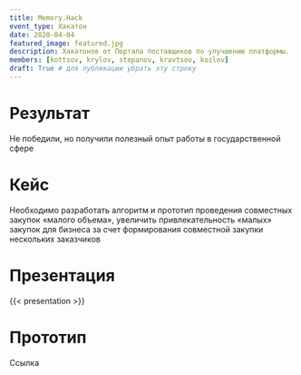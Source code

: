 ```yaml
---
title: Memory.Hack
event_type: Хакатон
date: 2020-04-04
featured_image: featured.jpg
description: Хакатонов от Портала поставщиков по улучшению платформы.
members: [kottsov, krylov, stepanov, kravtsov, kozlov]
draft: True # для публикации убрать эту строку
---
```


# Результат

Не победили, но получили полезный опыт работы в государственной сфере  

# Кейс

Необходимо разработать алгоритм и прототип проведения совместных закупок «малого объема», увеличить привлекательность «малых» закупок для бизнеса за счет формирования совместной закупки нескольких заказчиков

# Презентация

{{< presentation >}}

# Прототип

Ссылка